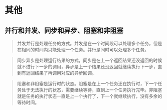 # 其他

## 并行和并发、同步和异步、阻塞和非阻塞
> 并发并行是处理任务的方式。并发是在一个时间段可以处理多个任务，但是在相同的时间内只能处理一个任务。并行是同时可以处理多个任务。  

> 同步异步是处理运行结果的方式，同步是在上一个返回结果还没返回的时候就不进行下一步的调用，异步是上一个结果还没返回就继续执行下一步，直到有返回结果了再调用对应的异步回调。  

> 阻塞和非阻塞是运行时的状态。阻塞是在上一个任务还在执行时，下一个任务处于无法执行的状态，需要继续等待，直到上一个任务执行完毕。非阻塞就是任务的执行状态一直是上一个执行了，下一个就继续执行，没有多余的等待时间。  